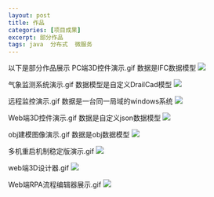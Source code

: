 ```yaml
---
layout: post
title: 作品
categories: [项目成果]
excerpt: 部分作品    
tags: java  分布式  微服务
---
```






以下是部分作品展示
PC端3D控件演示.gif   数据是IFC数据模型
![](../../../images/results/PC端3D控件演示.gif)


气象监测系统演示.gif       数据模型是自定义DrailCad模型
![](../../../images/results/气象监测系统演示.gif)


远程监控演示.gif            数据是一台同一局域的windows系统
![](../../../images/results/远程监控演示.gif)



Web端3D控件演示.gif     数据是自定义json数据模型
![](../../../images/results/Web端3D控件演示.gif)



obj建模图像演示.gif      数据是obj数据模型
![](../../../images/results/obj建模图像演示.gif)



多机重启机制稳定版演示.gif
![](../../../images/results/多机重启机制稳定版演示.gif)


web端3D设计器.gif
![](../../../images/results/web端3D设计器.gif)



Web端RPA流程编辑器展示.gif
![](../../../images/results/Web端RPA流程编辑器展示.gif)






